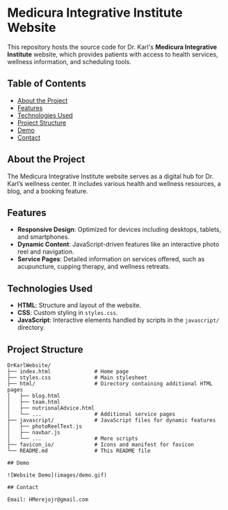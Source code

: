 # Medicura Integrative Institute Website

This repository hosts the source code for Dr. Karl's **Medicura Integrative Institute** website, which provides patients with access to health services, wellness information, and scheduling tools.

## Table of Contents
- [About the Project](#about-the-project)
- [Features](#features)
- [Technologies Used](#technologies-used)
- [Project Structure](#project-structure)
- [Demo](#demo-website)
- [Contact](#contact)

## About the Project

The Medicura Integrative Institute website serves as a digital hub for Dr. Karl’s wellness center. It includes various health and wellness resources, a blog, and a booking feature.

## Features

- **Responsive Design**: Optimized for devices including desktops, tablets, and smartphones.
- **Dynamic Content**: JavaScript-driven features like an interactive photo reel and navigation.
- **Service Pages**: Detailed information on services offered, such as acupuncture, cupping therapy, and wellness retreats.

## Technologies Used

- **HTML**: Structure and layout of the website.
- **CSS**: Custom styling in `styles.css`.
- **JavaScript**: Interactive elements handled by scripts in the `javascript/` directory.

## Project Structure

```plaintext
DrKarlWebsite/
├── index.html              # Home page
├── styles.css              # Main stylesheet
├── html/                   # Directory containing additional HTML pages
│   ├── blog.html
│   ├── team.html
│   ├── nutrionalAdvice.html
│   └── ...                 # Additional service pages
├── javascript/             # JavaScript files for dynamic features
│   ├── photoReelText.js
│   ├── navbar.js
│   └── ...                 # More scripts
├── favicon_io/             # Icons and manifest for favicon
└── README.md               # This README file

## Demo

![Website Demo](images/demo.gif)

## Contact

Email: HMerejojr@gmail.com

